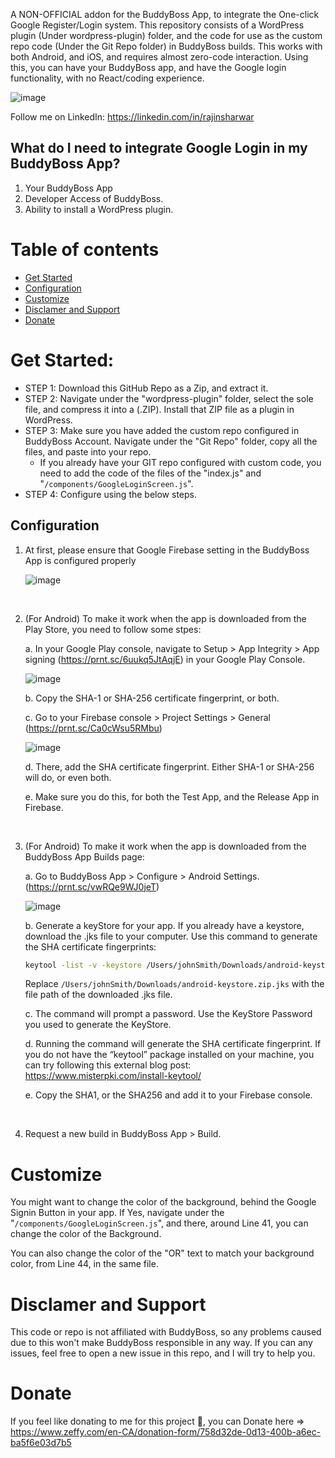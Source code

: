 A NON-OFFICIAL addon for the BuddyBoss App, to integrate the One-click Google Register/Login system. This repository consists of a WordPress plugin (Under wordpress-plugin) folder, and the code for use as the custom repo code (Under the Git Repo folder) in BuddyBoss builds. This works with both Android, and iOS, and requires almost zero-code interaction. Using this, you can have your BuddyBoss app, and have the Google login functionality, with no React/coding experience.

![image](https://github.com/Rajinsharwar/bbapp-google-login-addon/assets/68213636/66846b3e-d9f5-4f1e-a5f1-5e489aa1bd89)

Follow me on LinkedIn: https://linkedin.com/in/rajinsharwar
## What do I need to integrate Google Login in my BuddyBoss App?
1. Your BuddyBoss App
2. Developer Access of BuddyBoss.
3. Ability to install a WordPress plugin.

# Table of contents
- [Get Started](#get-started)
- [Configuration](#configuration)
- [Customize](#customize)
- [Disclamer and Support](#get-started)
- [Donate](#donate)

# Get Started:

  - STEP 1: Download this GitHub Repo as a Zip, and extract it.
  - STEP 2: Navigate under the "wordpress-plugin" folder, select the sole file, and compress it into a (.ZIP). Install that ZIP file as a plugin in WordPress.
  - STEP 3: Make sure you have added the custom repo configured in BuddyBoss Account. Navigate under the "Git Repo" folder, copy all the files, and paste into your repo.
    - If you already have your GIT repo configured with custom code, you need to add the code of the files of the "index.js" and "```/components/GoogleLoginScreen.js```".
  - STEP 4: Configure using the below steps.

## Configuration

1. At first, please ensure that Google Firebase setting in the BuddyBoss App is configured properly
   
    ![image](https://github.com/Rajinsharwar/bbapp-google-login-addon/assets/68213636/397aa391-92a5-410a-be3d-9d977889fbcd)
</br>

2. (For Android) To make it work when the app is downloaded from the Play Store, you need to follow some stpes:

    a. In your Google Play console, navigate to Setup > App Integrity > App signing (https://prnt.sc/6uukq5JtAqjE) in your Google Play Console.
   
    ![image](https://github.com/Rajinsharwar/bbapp-google-login-addon/assets/68213636/8011ba72-b952-444b-89f4-219b78e90a86)

    b. Copy the SHA-1 or SHA-256 certificate fingerprint, or both.

    c. Go to your Firebase console > Project Settings > General (https://prnt.sc/Ca0cWsu5RMbu)
   
    ![image](https://github.com/Rajinsharwar/bbapp-google-login-addon/assets/68213636/e56dfaba-7eed-4db2-927e-155a11bef65d)

    d. There, add the SHA certificate fingerprint. Either SHA-1 or SHA-256 will do, or even both.

    e. Make sure you do this, for both the Test App, and the Release App in Firebase.
</br>

3. (For Android) To make it work when the app is downloaded from the BuddyBoss App Builds page:

    a. Go to BuddyBoss App > Configure > Android Settings. (https://prnt.sc/vwRQe9WJ0jeT)
   
    ![image](https://github.com/Rajinsharwar/bbapp-google-login-addon/assets/68213636/a2f43f1f-a07f-4dcf-95cb-6034357b9970)

    b. Generate a keyStore for your app. If you already have a keystore, download the .jks file to your computer. Use this command to generate the SHA certificate fingerprints:

    ```bash
    keytool -list -v -keystore /Users/johnSmith/Downloads/android-keystore.zip.jks -alias app
    ```

    Replace ```/Users/johnSmith/Downloads/android-keystore.zip.jks``` with the file path of the downloaded .jks file.

    c. The command will prompt a password. Use the KeyStore Password you used to generate the KeyStore.

    d. Running the command will generate the SHA certificate fingerprint. If you do not have the “keytool” package installed on your machine, you can try following this external blog post: https://www.misterpki.com/install-keytool/

    e. Copy the SHA1, or the SHA256 and add it to your Firebase console.
</br>

4. Request a new build in BuddyBoss App > Build.

# Customize
You might want to change the color of the background, behind the Google Signin Button in your app. If Yes, navigate under the "```/components/GoogleLoginScreen.js```", and there, around Line 41, you can change the color of the Background.

You can also change the color of the "OR" text to match your background color, from Line 44, in the same file.

# Disclamer and Support
This code or repo is not affiliated with BuddyBoss, so any problems caused due to this won't make BuddyBoss responsible in any way. If you can any issues, feel free to open a new issue in this repo, and I will try to help you.

# Donate
If you feel like donating to me for this project 🙂, you can Donate here => https://www.zeffy.com/en-CA/donation-form/758d32de-0d13-400b-a6ec-ba5f6e03d7b5
